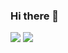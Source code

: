 ### Hi there 👋

<!--
**ubiies/ubiies** is a ✨ _special_ ✨ repository because its `README.md` (this file) appears on your GitHub profile.

Here are some ideas to get you started:

- 🔭 I’m currently working on ...
- 🌱 I’m currently learning ...
- 👯 I’m looking to collaborate on ...
- 🤔 I’m looking for help with ...
- 💬 Ask me about ...
- 📫 How to reach me: ...
- 😄 Pronouns: ...
- ⚡ Fun fact: ...
-->

<a href="https://www.instagram.com/ubiies/" target="_blank"><img src="https://img.shields.io/badge/ubiies-A566FF?style=flat-square&logo=Instagram&logoColor=white"/></a>
<a href="https://velog.io/@ubiies" target="_blank"><img src="https://img.shields.io/badge/velog-9FC93C?style=flat-square&logo=Velog&logoColor=white"/></a>
